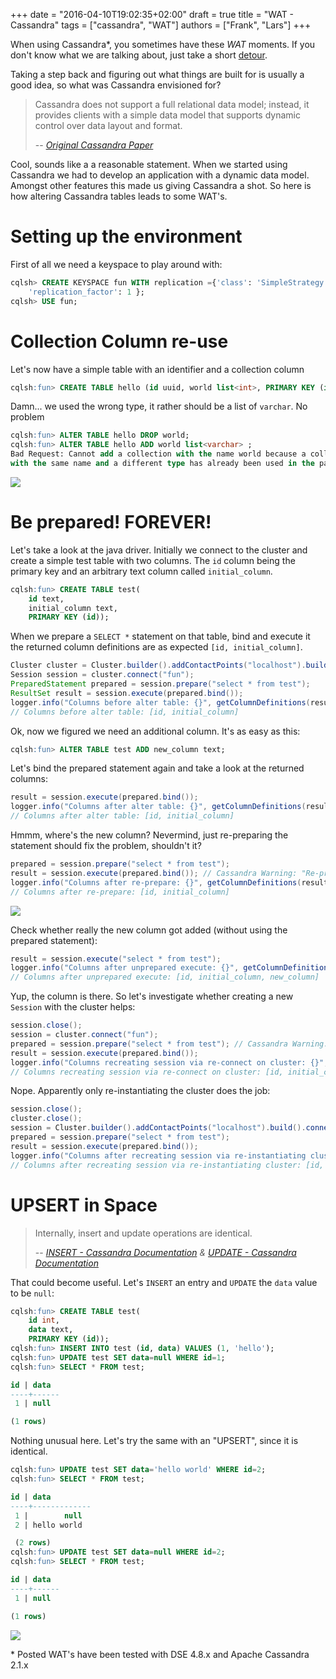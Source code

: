 +++
date = "2016-04-10T19:02:35+02:00"
draft = true
title = "WAT - Cassandra"
tags = ["cassandra", "WAT"]
authors = ["Frank", "Lars"]
+++

When using Cassandra\*, you sometimes have these _WAT_ moments. If you don't know what we are talking about, just take a short [detour](https://www.destroyallsoftware.com/talks/wat).

Taking a step back and figuring out what things are built for is usually a good idea, so what was Cassandra envisioned for?

> Cassandra does not support a full relational data model; instead, it provides clients with a simple data model that supports dynamic control over data layout and format.
>
> -- <cite>[Original Cassandra Paper](https://www.facebook.com/notes/facebook-engineering/cassandra-a-structured-storage-system-on-a-p2p-network/24413138919/)</cite>

Cool, sounds like a a reasonable statement. When we started using Cassandra we had to develop an application with a dynamic data model. Amongst other features this made us giving Cassandra a shot. So here is how altering Cassandra tables leads to some WAT's.

# Setting up the environment
First of all we need a keyspace to play around with:
```sql
cqlsh> CREATE KEYSPACE fun WITH replication ={'class': 'SimpleStrategy',
    'replication_factor': 1 };
cqlsh> USE fun;
```

# Collection Column re-use
Let's now have a simple table with an identifier and a collection column
```sql
cqlsh:fun> CREATE TABLE hello (id uuid, world list<int>, PRIMARY KEY (id));
```

Damn... we used the wrong type, it rather should be a list of `varchar`. No problem
```sql
cqlsh:fun> ALTER TABLE hello DROP world;
cqlsh:fun> ALTER TABLE hello ADD world list<varchar> ;
Bad Request: Cannot add a collection with the name world because a collection
with the same name and a different type has already been used in the past
```

![](/img/wat/wat1.jpg)

# Be prepared! FOREVER!
Let's take a look at the java driver. Initially we connect to the cluster and create a simple test table with two columns. The `id` column being the primary key and an arbitrary text column called `initial_column`.
```sql
cqlsh:fun> CREATE TABLE test(
    id text,
    initial_column text,
    PRIMARY KEY (id));
```

When we prepare a `SELECT *` statement on that table, bind and execute it the returned column definitions are as expected `[id, initial_column]`.
```java
Cluster cluster = Cluster.builder().addContactPoints("localhost").build();
Session session = cluster.connect("fun");
PreparedStatement prepared = session.prepare("select * from test");
ResultSet result = session.execute(prepared.bind());
logger.info("Columns before alter table: {}", getColumnDefinitions(result));
// Columns before alter table: [id, initial_column]

```
Ok, now we figured we need an additional column. It's as easy as this:
```sql
cqlsh:fun> ALTER TABLE test ADD new_column text;
```

Let's bind the prepared statement again and take a look at the returned columns:
```java
result = session.execute(prepared.bind());
logger.info("Columns after alter table: {}", getColumnDefinitions(result));
// Columns after alter table: [id, initial_column]
```

Hmmm, where's the new column? Nevermind, just re-preparing the statement should fix the problem, shouldn't it?
```java
prepared = session.prepare("select * from test");
result = session.execute(prepared.bind()); // Cassandra Warning: "Re-preparing already prepared query select * from test. Please note that preparing the same query more than once is generally an anti-pattern and will likely affect performance. Consider preparing the statement only once."
logger.info("Columns after re-prepare: {}", getColumnDefinitions(result));
// Columns after re-prepare: [id, initial_column]
```

![](/img/wat/wat2.jpg)

Check whether really the new column got added (without using the prepared statement):
```java
result = session.execute("select * from test");
logger.info("Columns after unprepared execute: {}", getColumnDefinitions(result));
// Columns after unprepared execute: [id, initial_column, new_column]
```

Yup, the column is there. So let's investigate whether creating a new `Session` with the cluster helps:
```java
session.close();
session = cluster.connect("fun");
prepared = session.prepare("select * from test"); // Cassandra Warning: "Re-preparing already prepared query select * from test. Please note that preparing the same query more than once is generally an anti-pattern and will likely affect performance. Consider preparing the statement only once."
result = session.execute(prepared.bind());
logger.info("Columns recreating session via re-connect on cluster: {}", getColumnDefinitions(result));
// Columns recreating session via re-connect on cluster: [id, initial_column]
```

Nope. Apparently only re-instantiating the cluster does the job:
```java
session.close();
cluster.close();
session = Cluster.builder().addContactPoints("localhost").build().connect("fun");
prepared = session.prepare("select * from test");
result = session.execute(prepared.bind());
logger.info("Columns after recreating session via re-instantiating cluster: {}", getColumnDefinitions(result));
// Columns after recreating session via re-instantiating cluster: [id, initial_column, new_column]
```

# UPSERT in Space

> Internally, insert and update operations are identical.
>
> -- <cite>[INSERT - Cassandra Documentation](https://docs.datastax.com/en/cql/3.1/cql/cql_reference/insert_r.html) & [UPDATE - Cassandra Documentation](https://docs.datastax.com/en/cql/3.1/cql/cql_reference/update_r.html)</cite>

That could become useful. Let's `INSERT` an entry and `UPDATE` the `data` value to be `null`:

```sql
cqlsh:fun> CREATE TABLE test(
    id int,
    data text,
    PRIMARY KEY (id));
cqlsh:fun> INSERT INTO test (id, data) VALUES (1, 'hello');
cqlsh:fun> UPDATE test SET data=null WHERE id=1;
cqlsh:fun> SELECT * FROM test;

id | data
----+------
 1 | null

(1 rows)
```

Nothing unusual here. Let's try the same with an "UPSERT", since it is identical.

```sql
cqlsh:fun> UPDATE test SET data='hello world' WHERE id=2;
cqlsh:fun> SELECT * FROM test;

id | data
----+-------------
 1 |        null
 2 | hello world

 (2 rows)
cqlsh:fun> UPDATE test SET data=null WHERE id=2;
cqlsh:fun> SELECT * FROM test;

id | data
----+------
 1 | null

(1 rows)

```

![](/img/wat/wat3.jpg)


\* Posted WAT's have been tested with DSE 4.8.x and Apache Cassandra 2.1.x
